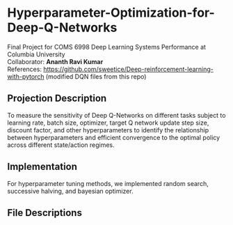 # Hyperparameter-Optimization-for-Deep-Q-Networks
Final Project for COMS 6998 Deep Learning Systems Performance at Columbia University <br>
Collaborator: **Ananth Ravi Kumar** <br>
References: https://github.com/sweetice/Deep-reinforcement-learning-with-pytorch (modified DQN files from this repo)

## Projection Description
To measure the sensitivity of Deep Q-Networks on different tasks subject to learning rate, batch size, optimizer, target Q network update step size, discount factor, and other hyperparameters to identify the relationship between hyperparameters and efficient convergence to the optimal policy across different state/action regimes.

## Implementation
For hyperparameter tuning methods, we implemented random search, successive halving, and bayesian optimizer. 

## File Descriptions
